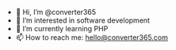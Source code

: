 - 👋 Hi, I’m @converter365
- 👀 I’m interested in software development
- 🌱 I’m currently learning PHP
- 📫 How to reach me: hello@converter365.com

<!---
converter365/converter365 is a ✨ special ✨ repository because its `README.md` (this file) appears on your GitHub profile.
You can click the Preview link to take a look at your changes.
--->
